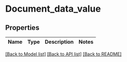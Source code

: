# Document_data_value
## Properties

| Name | Type | Description | Notes |
|------------ | ------------- | ------------- | -------------|

[[Back to Model list]](../index.md#documentation-for-models) [[Back to API list]](../index.md#documentation-for-api-endpoints) [[Back to README]](../index.md)

